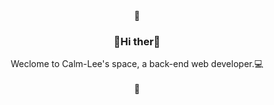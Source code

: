 <div align=center>
💖
<b><h3>🤟Hi ther🤟 </h3></b>
Weclome to Calm-Lee's space, a back-end web developer.💻
  <br><br>
💖
</div>
<!--
**calm-lee/calm-lee** is a ✨ _special_ ✨ repository because its `README.md` (this file) appears on your GitHub profile.

Here are some ideas to get you started:

- 🔭 I’m currently working on ...
- 🌱 I’m currently learning ...
- 👯 I’m looking to collaborate on ...
- 🤔 I’m looking for help with ...
- 💬 Ask me about ...
- 📫 How to reach me: ...
- 😄 Pronouns: ...
- ⚡ Fun fact: ...
-->
